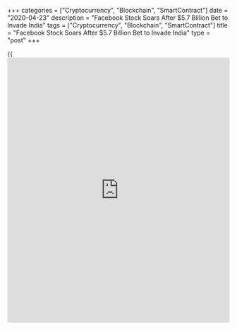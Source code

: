 +++
categories = ["Cryptocurrency", "Blockchain", "SmartContract"]
date = "2020-04-23"
description = "Facebook Stock Soars After $5.7 Billion Bet to Invade India"
tags = ["Cryptocurrency", "Blockchain", "SmartContract"]
title = "Facebook Stock Soars After $5.7 Billion Bet to Invade India"
type = "post"
+++

{{<iframe id="large-banner" src="https://www.bounty.group/#slide=14.0" width="100%" height="600" scrolling="no" style="border: 0px solid rgb(216, 221, 230); border-radius: 3px;">}}

Facebook’s stock is soaring after a surprise investment in Reliance Jio,
India’s largest telecom. The move will give the social media giant a
foothold in India’s large market. And the two companies may be teaming
up to develop a “super app” to rival China’s WeChat.

This comes at a time when American companies are looking to decouple
from China due to rampant intellectual property theft and unfair trade
practices. India, with its rapid GDP growth and large population, could
offer an alternative market without all the headaches associated with
investing in China.

[![Facebook Stock Soars after $5.7 Billion Bet to Invade India][1]][1]

Throughout its [history](https://www.fixpro.org/post/chargeless-historical-data-api-backtesting/), Facebook has delivered some of the best top-line
growth in the market. In 2019, the company generated sales of $70.7
billion, a 26.6% jump from the prior-year figure. This revenue growth is
powered by an eye-watering Average Revenue Per User (ARPU) of $41.41 in
the United States and Canada.

Facebook’s ARPU in the Asia-Pacific region, which includes India, is a
more modest $3.57. Clearly, the region is a massive growth opportunity
for the company. Right now, Facebook’s biggest footprint in the Indian
market comes from its WhatsApp user base. The app is used by 400 million
Indians — more than any other country in the world. And according to
India’s Economic Times, Facebook and Reliance Jio plan to work together
to create a multi-purpose “super-app” that will combine social media
with shopping, travel bookings, and payment processing. This will be a
direct competitor with Tencent’s WeChat, a Chinese app with a similar
business model.

Facebook has been trying to crack the Indian telecom industry for
several years now. The company tried unsuccessfully to launch a free-
but-restricted internet service called Free Basics. But it was banned by
Indian’s telecom regulator for allegedly infringing on net neutrality.

Now, the American social media giant is trying a different tactic by
investing directly in Reliance Jio, an already established player in the
market. With over 388 million customers, Jio is a force to be reckoned
with. And Facebook’s $5.7 billion investment gives it a 9.99% stake in
the company.

Facebook’s India investment may be part of a larger trend of American
tech companies pivoting away from China because of blatant intellectual
property theft and corporate favoritism by the Chinese state. American
corporations frequently find themselves forced out of the Chinese market
only to compete with state-sponsored rivals with suspiciously similar
business models. A good example of this phenomenon is search engine
Baidu, which took Google’s spot in China after the latter was forced out
of the country due to its unwillingness to follow censorship
[regulation](https://www.playgroundfx.com/blog/forex-broker-regulation/)s.

Will India Accept Facebook’s Move?  
While India doesn’t share China’s track record of corporate favoritism
and extreme protectionism, it isn’t necessarily a utopia for foreign
businesses. And the recent drop in Indian equity prices due to the
coronavirus has some regulators worried that international conglomerates
might swoop in and take advantage of the situation.

Last week, India amended its foreign direct investment [policy](https://www.fintechee.com/policy/) to require
all bordering countries to seek government approval for all investment
deals. This legislation is designed to quote “curb the opportunistic
takeover” of Indian firms dealing with the pandemic.

Based in the United States, Facebook would be exempt from the rule. But,
due to the scale of the investment, the deal must be approved by India’s
anti-trust regulator, the Competition Commission of India. According to
the Times of India, the massive amount of user data the companies will
jointly hold could be a cause for concern.

Facebook’s stock rallied 6.72% to close at $182.28 on Wednesday.
Reliance Jio currently trades at around 1,363 Indian rupees.

_Source:[FXPro][2]_

   1. /files/downloads/8/3/4/8344590a4280c741db2fbc595b07507e_030a3c5585fdf36f92d2fdce5bc8f2e4.png
   2. /geturl/index/22849410255dfc9925e7aebfa0138eb7646f4951/